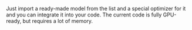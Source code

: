 Just import a ready-made model from the list and a special optimizer for it and you can integrate it into your code.
The current code is fully GPU-ready, but requires a lot of memory.
